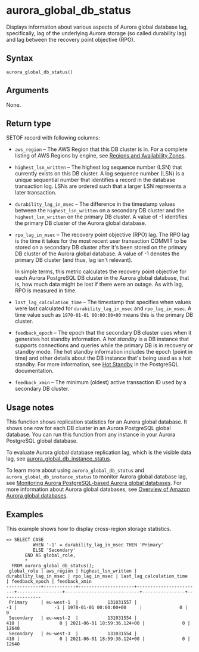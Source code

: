 # aurora\_global\_db\_status<a name="aurora_global_db_status"></a>

Displays information about various aspects of Aurora global database lag, specifically, lag of the underlying Aurora storage \(so called durability lag\) and lag between the recovery point objective \(RPO\)\.

## Syntax<a name="aurora_global_db_status-syntax"></a>

 

```
aurora_global_db_status()
```

## Arguments<a name="aurora_global_db_status-arguments"></a>

None\.

## Return type<a name="aurora_global_db_status-return-type"></a>

SETOF record with following columns:
+ `aws_region` – The AWS Region that this DB cluster is in\. For a complete listing of AWS Regions by engine, see [Regions and Availability Zones](Concepts.RegionsAndAvailabilityZones.md)\. 
+ `highest_lsn_written` – The highest log sequence number \(LSN\) that currently exists on this DB cluster\. A log sequence number \(LSN\) is a unique sequential number that identifies a record in the database transaction log\. LSNs are ordered such that a larger LSN represents a later transaction\. 
+ `durability_lag_in_msec` – The difference in the timestamp values between the `highest_lsn_written` on a secondary DB cluster and the `highest_lsn_written` on the primary DB cluster\. A value of \-1 identifies the primary DB cluster of the Aurora global database\. 
+ `rpo_lag_in_msec` – The recovery point objective \(RPO\) lag\. The RPO lag is the time it takes for the most recent user transaction COMMIT to be stored on a secondary DB cluster after it's been stored on the primary DB cluster of the Aurora global database\. A value of \-1 denotes the primary DB cluster \(and thus, lag isn't relevant\)\. 

  In simple terms, this metric calculates the recovery point objective for each Aurora PostgreSQL DB cluster in the Aurora global database, that is, how much data might be lost if there were an outage\. As with lag, RPO is measured in time\.
+ `last_lag_calculation_time` – The timestamp that specifies when values were last calculated for `durability_lag_in_msec` and `rpo_lag_in_msec`\. A time value such as `1970-01-01 00:00:00+00` means this is the primary DB cluster\. 
+ `feedback_epoch` – The epoch that the secondary DB cluster uses when it generates hot standby information\. A *hot standby* is a DB instance that supports connections and queries while the primary DB is in recovery or standby mode\. The hot standby information includes the epoch \(point in time\) and other details about the DB instance that's being used as a hot standby\. For more information, see [Hot Standby](https://www.postgresql.org/docs/current/hot-standby.html) in the PostgreSQL documentation\.
+ `feedback_xmin` – The minimum \(oldest\) active transaction ID used by a secondary DB cluster\.

## Usage notes<a name="aurora_global_db_status-usage-notes"></a>

This function shows replication statistics for an Aurora global database\. It shows one row for each DB cluster in an Aurora PostgreSQL global database\. You can run this function from any instance in your Aurora PostgreSQL global database\.

To evaluate Aurora global database replication lag, which is the visible data lag, see [aurora\_global\_db\_instance\_status](aurora_global_db_instance_status.md)\.

To learn more about using `aurora_global_db_status` and `aurora_global_db_instance_status` to monitor Aurora global database lag, see [Monitoring Aurora PostgreSQL\-based Aurora global databases](aurora-global-database-monitoring.md#aurora-global-database-monitoring.postgres)\. For more information about Aurora global databases, see [Overview of Amazon Aurora global databases](aurora-global-database.md#aurora-global-database-overview)\. 

## Examples<a name="aurora_global_db_status-examples"></a>

This example shows how to display cross\-region storage statistics\.

```
=> SELECT CASE 
          WHEN '-1' = durability_lag_in_msec THEN 'Primary'
          ELSE 'Secondary'
       END AS global_role,
       *
  FROM aurora_global_db_status();
 global_role | aws_region | highest_lsn_written | durability_lag_in_msec | rpo_lag_in_msec | last_lag_calculation_time  | feedback_epoch | feedback_xmin
-------------+------------+---------------------+------------------------+-----------------+----------------------------+----------------+---------------
 Primary     | eu-west-1  |           131031557 |                     -1 |              -1 | 1970-01-01 00:00:00+00     |              0 |             0
 Secondary   | eu-west-2  |           131031554 |                    410 |               0 | 2021-06-01 18:59:36.124+00 |              0 |         12640
 Secondary   | eu-west-3  |           131031554 |                    410 |               0 | 2021-06-01 18:59:36.124+00 |              0 |         12640
```
